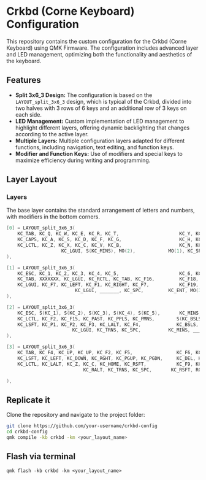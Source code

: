 # Crkbd (Corne Keyboard) Configuration

This repository contains the custom configuration for the Crkbd (Corne Keyboard) using QMK Firmware. The configuration includes advanced layer and LED management, optimizing both the functionality and aesthetics of the keyboard.

## Features

- **Split 3x6_3 Design:** The configuration is based on the `LAYOUT_split_3x6_3` design, which is typical of the Crkbd, divided into two halves with 3 rows of 6 keys and an additional row of 3 keys on each side.
- **LED Management:** Custom implementation of LED management to highlight different layers, offering dynamic backlighting that changes according to the active layer.
- **Multiple Layers:** Multiple configuration layers adapted for different functions, including navigation, text editing, and function keys.
- **Modifier and Function Keys:** Use of modifiers and special keys to maximize efficiency during writing and programming.

## Layer Layout

### Layers

The base layer contains the standard arrangement of letters and numbers, with modifiers in the bottom corners.

```c
[0] = LAYOUT_split_3x6_3(
    KC_TAB, KC_Q, KC_W, KC_E, KC_R, KC_T,                      KC_Y, KC_U, KC_I, KC_O, KC_P, KC_BSPC,
    KC_CAPS, KC_A, KC_S, KC_D, KC_F, KC_G,                     KC_H, KC_J, KC_K, KC_L, KC_SCLN, KC_ENT,
    KC_LCTL, KC_Z, KC_X, KC_C, KC_V, KC_B,                     KC_N, KC_M, KC_COMM, KC_DOT, KC_SLSH, KC_LSFT,
                    KC_LGUI, S(KC_MINS), MO(2),            MO(1), KC_SPC, MO(3)
),
```

```c
[1] = LAYOUT_split_3x6_3(
    KC_ESC, KC_1, KC_2, KC_3, KC_4, KC_5,                      KC_6, KC_7, KC_8, KC_9, KC_0, KC_BSPC,
    KC_TAB, XXXXXXX, KC_LGUI, KC_RCTL, KC_TAB, KC_F16,         KC_F18, KC_F7, KC_RIGHT, XXXXXXX, KC_F17, KC_DEL,
    KC_LGUI, KC_F7, KC_LEFT, KC_F1, KC_RIGHT, KC_F7,           KC_F19, KC_F4, XXXXXXX, XXXXXXX, XXXXXXX, XXXXXXX,
                         KC_LGUI, _______, KC_SPC,         KC_ENT, MO(3), KC_RALT
),
```

```c
[2] = LAYOUT_split_3x6_3(
    KC_ESC, S(KC_1), S(KC_2), S(KC_3), S(KC_4), S(KC_5),       KC_MINS, KC_EQL, S(KC_0), S(KC_9), S(KC_7), KC_ENT,
    KC_LCTL, KC_F2, KC_F15, KC_PAST, KC_PPLS, KC_PMNS,        S(KC_BSLS), KC_RBRC, KC_LBRC, S(KC_QUOT), KC_QUOT, S(KC_GRV),
    KC_LSFT, KC_P1, KC_P2, KC_P3, KC_LALT, KC_F4,             KC_BSLS, S(KC_RBRC), S(KC_LBRC), S(KC_SCLN), S(KC_SLSH), KC_RALT,
                        KC_LGUI, KC_TRNS, KC_SPC,          KC_MINS, _______, KC_ENT
),
```

```c
[3] = LAYOUT_split_3x6_3(
    KC_TAB, KC_F4, KC_UP, KC_UP, KC_F2, KC_F5,                KC_F6, KC_HOME, KC_END, KC_PGUP, KC_PGDN, KC_BSPC,
    KC_LSFT, KC_LEFT, KC_DOWN, KC_RGHT, KC_PGUP, KC_PGDN,     KC_DEL, KC_F6, KC_F3, KC_LALT, KC_LCTL, KC_RSFT,
    KC_LCTL, KC_LALT, KC_Z, KC_C, KC_HOME, KC_RSFT,           KC_F9, KC_F11, KC_F10, KC_F5, KC_RSFT, KC_F12,
                            KC_RALT, KC_TRNS, KC_SPC,       KC_RSFT, RGB_VAI, RGB_VAD

),
```


## Replicate it

Clone the repository and navigate to the project folder:

```bash
git clone https://github.com/your-username/crkbd-config
cd crkbd-config
qmk compile -kb crkbd -km <your_layout_name>
```
## Flash via terminal 
```
qmk flash -kb crkbd -km <your_layout_name>
```